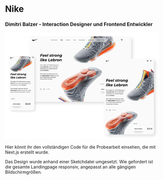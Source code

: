 # Nike
### Dimitri Balzer - Interaction Designer und Frontend Entwickler

![Nike Shoe Landingpage](/cover.png)

Hier könnt ihr den vollständigen Code für die Probearbeit einsehen, die mit Next.js erstellt wurde.

Das Design wurde anhand einer Sketchdatei umgesetzt. Wie gefordert ist die gesamte Landingpage responsiv, angepasst an alle gängigen Bildschirmgrößen.
